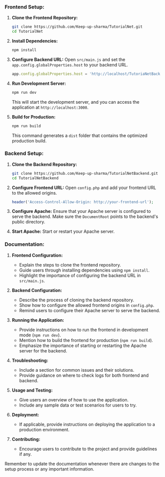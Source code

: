 ### Frontend Setup:

1. **Clone the Frontend Repository:**
   ```bash
   git clone https://github.com/Keep-up-sharma/TutorialNet.git
   cd TutorialNet
   ```

2. **Install Dependencies:**
   ```bash
   npm install
   ```

3. **Configure Backend URL:**
   Open `src/main.js` and set the `app.config.globalProperties.host` to your backend URL.
   ```javascript
   app.config.globalProperties.host = 'http://localhost/TutoriaNetBackend/TutorialNetBackend';
   ```

4. **Run Development Server:**
   ```bash
   npm run dev
   ```

   This will start the development server, and you can access the application at `http://localhost:3000`.

5. **Build for Production:**
   ```bash
   npm run build
   ```

   This command generates a `dist` folder that contains the optimized production build.

### Backend Setup:

1. **Clone the Backend Repository:**
   ```bash
   git clone https://github.com/Keep-up-sharma/TutorialNetBackend.git
   cd TutorialNetBackend
   ```

2. **Configure Frontend URL:**
   Open `config.php` and add your frontend URL to the allowed origins.
   ```php
   header('Access-Control-Allow-Origin: http://your-frontend-url');
   ```

3. **Configure Apache:**
   Ensure that your Apache server is configured to serve the backend. Make sure the `DocumentRoot` points to the backend's public directory.

4. **Start Apache:**
   Start or restart your Apache server.

### Documentation:

1. **Frontend Configuration:**
   - Explain the steps to clone the frontend repository.
   - Guide users through installing dependencies using `npm install`.
   - Highlight the importance of configuring the backend URL in `src/main.js`.

2. **Backend Configuration:**
   - Describe the process of cloning the backend repository.
   - Show how to configure the allowed frontend origins in `config.php`.
   - Remind users to configure their Apache server to serve the backend.

3. **Running the Application:**
   - Provide instructions on how to run the frontend in development mode (`npm run dev`).
   - Mention how to build the frontend for production (`npm run build`).
   - Emphasize the importance of starting or restarting the Apache server for the backend.

4. **Troubleshooting:**
   - Include a section for common issues and their solutions.
   - Provide guidance on where to check logs for both frontend and backend.

5. **Usage and Testing:**
   - Give users an overview of how to use the application.
   - Include any sample data or test scenarios for users to try.

6. **Deployment:**
   - If applicable, provide instructions on deploying the application to a production environment.

7. **Contributing:**
   - Encourage users to contribute to the project and provide guidelines if any.

Remember to update the documentation whenever there are changes to the setup process or any important information.
